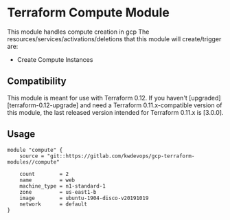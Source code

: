 # Terraform Compute Module

This module handles compute creation in gcp
The resources/services/activations/deletions that this module will create/trigger are:
- Create Compute Instances

## Compatibility

This module is meant for use with Terraform 0.12. If you haven't
[upgraded][terraform-0.12-upgrade] and need a Terraform
0.11.x-compatible version of this module, the last released version
intended for Terraform 0.11.x is [3.0.0].

## Usage

```hcl
module "compute" {
    source = "git::https://gitlab.com/kwdevops/gcp-terraform-modules//compute"
     
    count        = 2
    name         = web
    machine_type = n1-standard-1
    zone         = us-east1-b
    image        = ubuntu-1904-disco-v20191019
    network      = default
}   
```